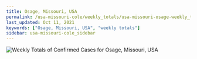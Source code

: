 ```yaml
---
title: Osage, Missouri, USA
permalink: /usa-missouri-cole/weekly_totals/usa-missouri-osage-weekly_totals.html
last_updated: Oct 11, 2021
keywords: ["Osage, Missouri, USA", "weekly totals"]
sidebar: usa-missouri-cole_sidebar
---
```


![Weekly Totals of Confirmed Cases for Osage, Missouri, USA](/covid_tracker/images/graphs/usa-missouri-osage-weekly_totals_graph.png)
